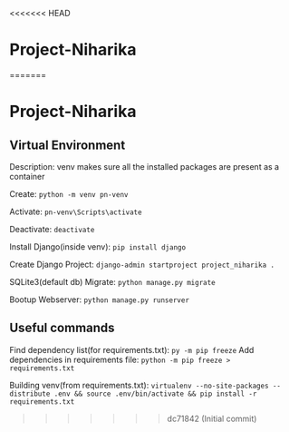 <<<<<<< HEAD
# Project-Niharika
=======
# Project-Niharika

## Virtual Environment
Description: venv makes sure all the installed packages are present as a container

Create: `python -m venv pn-venv`

Activate: `pn-venv\Scripts\activate`

Deactivate: `deactivate`

Install Django(inside venv): `pip install django`

Create Django Project: `django-admin startproject project_niharika .`

SQLite3(default db) Migrate: `python manage.py migrate`

Bootup Webserver: `python manage.py runserver`

## Useful commands
Find dependency list(for requirements.txt): `py -m pip freeze`
Add dependencies in requirements file: `python -m pip freeze > requirements.txt`

Building venv(from requirements.txt): `virtualenv --no-site-packages --distribute .env && source .env/bin/activate && pip install -r requirements.txt`
>>>>>>> dc71842 (Initial commit)
